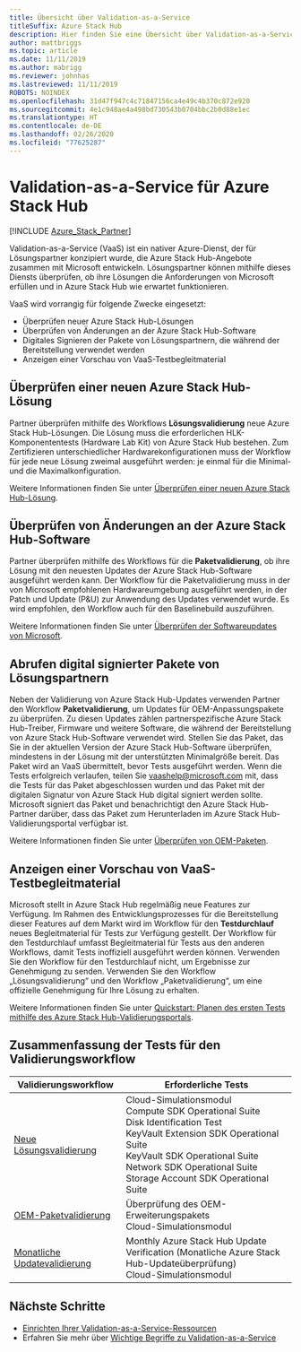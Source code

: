 ```yaml
---
title: Übersicht über Validation-as-a-Service
titleSuffix: Azure Stack Hub
description: Hier finden Sie eine Übersicht über Validation-as-a-Service in Azure Stack Hub.
author: mattbriggs
ms.topic: article
ms.date: 11/11/2019
ms.author: mabrigg
ms.reviewer: johnhas
ms.lastreviewed: 11/11/2019
ROBOTS: NOINDEX
ms.openlocfilehash: 31d47f947c4c71847156ca4e49c4b370c872e920
ms.sourcegitcommit: 4e1c948ae4a498bd730543b0704bbc2b0d88e1ec
ms.translationtype: HT
ms.contentlocale: de-DE
ms.lasthandoff: 02/26/2020
ms.locfileid: "77625287"
---
```

# <a name="validation-as-a-service-for-azure-stack-hub"></a>Validation-as-a-Service für Azure Stack Hub

[!INCLUDE [Azure_Stack_Partner](./includes/azure-stack-partner-appliesto.md)]

Validation-as-a-Service (VaaS) ist ein nativer Azure-Dienst, der für Lösungspartner konzipiert wurde, die Azure Stack Hub-Angebote zusammen mit Microsoft entwickeln. Lösungspartner können mithilfe dieses Diensts überprüfen, ob ihre Lösungen die Anforderungen von Microsoft erfüllen und in Azure Stack Hub wie erwartet funktionieren.

VaaS wird vorrangig für folgende Zwecke eingesetzt:

- Überprüfen neuer Azure Stack Hub-Lösungen
- Überprüfen von Änderungen an der Azure Stack Hub-Software
- Digitales Signieren der Pakete von Lösungspartnern, die während der Bereitstellung verwendet werden
- Anzeigen einer Vorschau von VaaS-Testbegleitmaterial

## <a name="validate-a-new-azure-stack-hub-solution"></a>Überprüfen einer neuen Azure Stack Hub-Lösung

Partner überprüfen mithilfe des Workflows **Lösungsvalidierung** neue Azure Stack Hub-Lösungen. Die Lösung muss die erforderlichen HLK-Komponententests (Hardware Lab Kit) von Azure Stack Hub bestehen. Zum Zertifizieren unterschiedlicher Hardwarekonfigurationen muss der Workflow für jede neue Lösung zweimal ausgeführt werden: je einmal für die Minimal- und die Maximalkonfiguration.

Weitere Informationen finden Sie unter [Überprüfen einer neuen Azure Stack Hub-Lösung](azure-stack-vaas-validate-solution-new.md).

## <a name="validate-changes-to-the-azure-stack-hub-software"></a>Überprüfen von Änderungen an der Azure Stack Hub-Software

Partner überprüfen mithilfe des Workflows für die **Paketvalidierung**, ob ihre Lösung mit den neuesten Updates der Azure Stack Hub-Software ausgeführt werden kann. Der Workflow für die Paketvalidierung muss in der von Microsoft empfohlenen Hardwareumgebung ausgeführt werden, in der Patch und Update (P&U) zur Anwendung des Updates verwendet wurde. Es wird empfohlen, den Workflow auch für den Baselinebuild auszuführen.

Weitere Informationen finden Sie unter [Überprüfen der Softwareupdates von Microsoft](azure-stack-vaas-validate-microsoft-updates.md).

## <a name="get-digitally-signed-solution-partner-packages"></a>Abrufen digital signierter Pakete von Lösungspartnern

Neben der Validierung von Azure Stack Hub-Updates verwenden Partner den Workflow **Paketvalidierung**, um Updates für OEM-Anpassungspakete zu überprüfen. Zu diesen Updates zählen partnerspezifische Azure Stack Hub-Treiber, Firmware und weitere Software, die während der Bereitstellung von Azure Stack Hub-Software verwendet wird. Stellen Sie das Paket, das Sie in der aktuellen Version der Azure Stack Hub-Software überprüfen, mindestens in der Lösung mit der unterstützten Minimalgröße bereit. Das Paket wird an VaaS übermittelt, bevor Tests ausgeführt werden. Wenn die Tests erfolgreich verlaufen, teilen Sie [vaashelp@microsoft.com](mailto:vaashelp@microsoft.com) mit, dass die Tests für das Paket abgeschlossen wurden und das Paket mit der digitalen Signatur von Azure Stack Hub digital signiert werden sollte. Microsoft signiert das Paket und benachrichtigt den Azure Stack Hub-Partner darüber, dass das Paket zum Herunterladen im Azure Stack Hub-Validierungsportal verfügbar ist.

Weitere Informationen finden Sie unter [Überprüfen von OEM-Paketen](azure-stack-vaas-validate-oem-package.md).

## <a name="preview-vaas-test-collateral"></a>Anzeigen einer Vorschau von VaaS-Testbegleitmaterial

Microsoft stellt in Azure Stack Hub regelmäßig neue Features zur Verfügung. Im Rahmen des Entwicklungsprozesses für die Bereitstellung dieser Features auf dem Markt wird im Workflow für den **Testdurchlauf** neues Begleitmaterial für Tests zur Verfügung gestellt. Der Workflow für den Testdurchlauf umfasst Begleitmaterial für Tests aus den anderen Workflows, damit Tests inoffiziell ausgeführt werden können. Verwenden Sie den Workflow für den Testdurchlauf nicht, um Ergebnisse zur Genehmigung zu senden. Verwenden Sie den Workflow „Lösungsvalidierung“ und den Workflow „Paketvalidierung“, um eine offizielle Genehmigung für Ihre Lösung zu erhalten.

Weitere Informationen finden Sie unter [Quickstart: Planen des ersten Tests mithilfe des Azure Stack Hub-Validierungsportals](azure-stack-vaas-schedule-test-pass.md).

## <a name="validation-workflow-tests-summary"></a>Zusammenfassung der Tests für den Validierungsworkflow

| Validierungsworkflow | Erforderliche Tests |
|----|------------|
| [Neue Lösungsvalidierung](azure-stack-vaas-validate-solution-new.md) | Cloud-Simulationsmodul<br>Compute SDK Operational Suite<br>Disk Identification Test<br>KeyVault Extension SDK Operational Suite<br>KeyVault SDK Operational Suite<br>Network SDK Operational Suite<br>Storage Account SDK Operational Suite<br> |
| [OEM-Paketvalidierung](azure-stack-vaas-validate-oem-package.md) | Überprüfung des OEM-Erweiterungspakets<br>Cloud-Simulationsmodul |
| [Monatliche Updatevalidierung](azure-stack-vaas-validate-microsoft-updates.md) | Monthly Azure Stack Hub Update Verification (Monatliche Azure Stack Hub-Updateüberprüfung)<br>Cloud-Simulationsmodul<br> |

## <a name="next-steps"></a>Nächste Schritte

- [Einrichten Ihrer Validation-as-a-Service-Ressourcen](azure-stack-vaas-set-up-resources.md)
- Erfahren Sie mehr über [Wichtige Begriffe zu Validation-as-a-Service](azure-stack-vaas-key-concepts.md)
